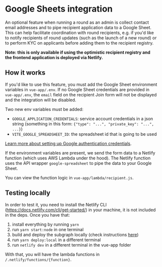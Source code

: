 # Google Sheets integration

An optional feature when running a round as an admin is collect contact email addresses and to pipe recipient application data to a Google Sheet. This can help facilitate coordination with round recipients, e.g. if you'd like to notify recipients of round updates (such as the launch of a new round) or to perform KYC on applicants before adding them to the recipient registry.

**Note: this is only available if using the optimistic recipient registry and the frontend application is deployed via Netlify.**

## How it works

If you'd like to use this feature, you must add the Google Sheet environment variables in `vue-app/.env`. If no Google Sheet credentials are provided in `vue-app/.env`, the `email` field on the recipient Join form will not be displayed and the integration will be disabled.

Two new env variables must be added:

- `GOOGLE_APPLICATION_CREDENTIALS`: service account credentials in a json string (something in this form: `{"type": "...", "private_key": "...", ...}`)
- `VITE_GOOGLE_SPREADSHEET_ID`: the spreadsheet id that is going to be used

[Learn more about setting up Google authentication credentials](https://cloud.google.com/docs/authentication/getting-started).

If the environment variables are present, we send the form data to a Netlify function (which uses AWS Lambda under the hood). The Netlify function uses the API wrapper `google-spreadsheet` to pipe the data to your Google Sheet.

You can view the function logic in `vue-app/lambda/recipient.js`.

## Testing locally

In order to test it, you need to install the Netlify CLI (https://docs.netlify.com/cli/get-started/) in your machine, it is not included in the deps. Once you have that:

1. install everything by running `yarn`
2. run `yarn start:node` in one terminal
3. build and deploy the subgraph locally (check instructions [here](./subgraph.md))
4. run `yarn deploy:local` in a different terminal
5. run `netlify dev` in a different terminal in the vue-app folder

With that, you will have the lambda functions in `/.netlify/functions/{function}`.
